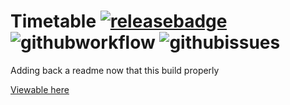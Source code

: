 # Timetable [![releasebadge]][release] ![githubworkflow] ![githubissues]

Adding back a readme now that this build properly

[Viewable here](https://bcgwebdesign.github.io/timetable/)


[release]: https://github.com/bcgwebdesign/timetable/releases
[releasebadge]: https://img.shields.io/github/v/release/bcgwebdesign/timetable?style=flat-square
[githubworkflow]: https://img.shields.io/github/workflow/status/bcgwebdesign/timetable/GitHub%20Pages?style=flat-square
[githubissues]: https://img.shields.io/github/issues-raw/bcgwebdesign/timetable

